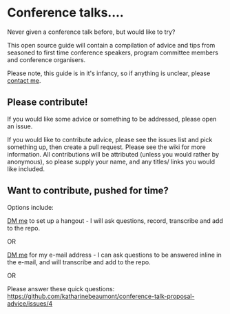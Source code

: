 # Conference talks....

Never given a conference talk before, but would like to try?

This open source guide will contain a compilation of advice and tips from seasoned to first time conference speakers, program committee members and conference organisers.

Please note, this guide is in it's infancy, so if anything is unclear, please [contact me](https://twitter.com/katharineCodes).

## Please contribute!

If you would like some advice or something to be addressed, please open an issue.

If you would like to contribute advice, please see the issues list and pick something up, then create a pull request.
Please see the wiki for more information.
All contributions will be attributed (unless you would rather by anonymous), so please supply your name, and any titles/ links you would like included.

## Want to contribute, pushed for time?

Options include:

[DM me](https://twitter.com/katharineCodes) to set up a hangout - I will ask questions, record, transcribe and add to the repo.

OR

[DM me](https://twitter.com/katharineCodes) for my e-mail address - I can ask questions to be answered inline in the e-mail, and will transcribe and add to the repo.

OR

Please answer these quick questions: https://github.com/katharinebeaumont/conference-talk-proposal-advice/issues/4

